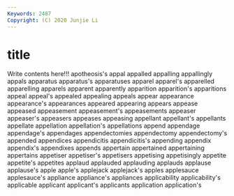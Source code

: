 ```yaml
---
Keywords: 2487
Copyright: (C) 2020 Junjie Li
---
```


# title

Write contents here!!!
apotheosis's 
appal 
appalled 
appalling 
appallingly 
appals 
apparatus
apparatus's 
apparatuses 
apparel 
apparel's 
apparelled 
apparelling 
apparels 
apparent 
apparently 
apparition
apparition's 
apparitions 
appeal 
appeal's 
appealed 
appealing 
appeals 
appear 
appearance 
appearance's
appearances 
appeared 
appearing 
appears 
appease 
appeased 
appeasement 
appeasement's 
appeasements 
appeaser
appeaser's 
appeasers 
appeases 
appeasing 
appellant 
appellant's 
appellants 
appellate 
appellation 
appellation's
appellations 
append 
appendage 
appendage's 
appendages 
appendectomies 
appendectomy 
appendectomy's 
appended 
appendices
appendicitis 
appendicitis's 
appending 
appendix 
appendix's 
appendixes 
appends 
appertain 
appertained 
appertaining
appertains 
appetiser 
appetiser's 
appetisers 
appetising 
appetisingly 
appetite 
appetite's 
appetites 
applaud
applauded 
applauding 
applauds 
applause 
applause's 
apple 
apple's 
applejack 
applejack's 
apples
applesauce 
applesauce's 
appliance 
appliance's 
appliances 
applicability 
applicability's 
applicable 
applicant 
applicant's
applicants 
application 
application's 

